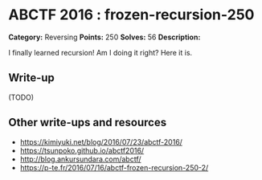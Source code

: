 # ABCTF 2016 : frozen-recursion-250

**Category:** Reversing
**Points:** 250
**Solves:** 56
**Description:**

I finally learned recursion! Am I doing it right? Here it is.

## Write-up

(TODO)

## Other write-ups and resources

* https://kimiyuki.net/blog/2016/07/23/abctf-2016/
* https://tsunpoko.github.io/abctf2016/
* http://blog.ankursundara.com/abctf/
* https://p-te.fr/2016/07/16/abctf-frozen-recursion-250-2/
